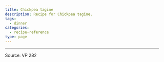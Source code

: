 ```yaml
---
title: Chickpea tagine
description: Recipe for Chickpea tagine.
tags:
  - dinner
categories:
  - recipe-reference
type: page
---
```


---

Source: VP 282